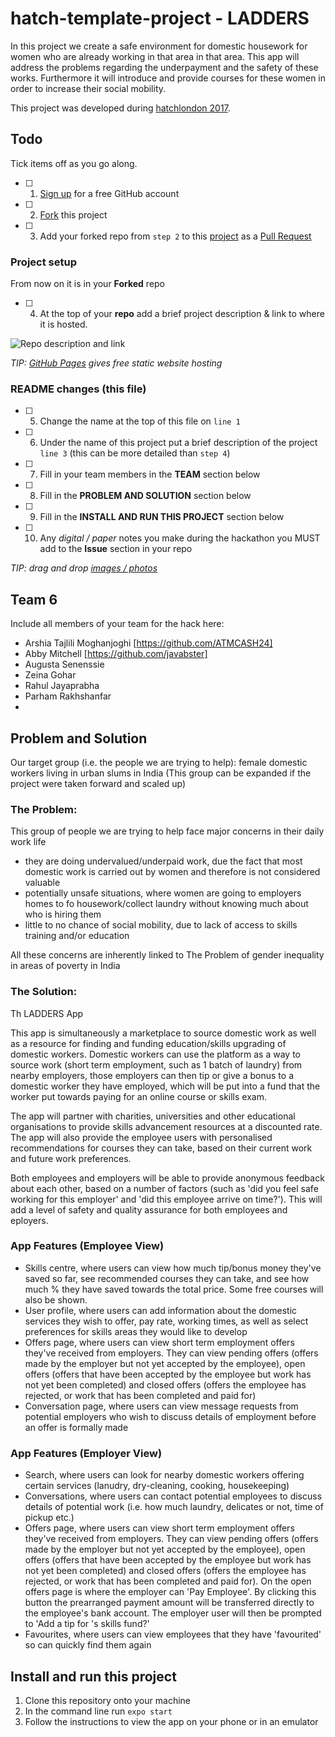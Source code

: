 # hatch-template-project - LADDERS

In this project we create a safe environment for domestic housework for women who are already working in that area in that area. This app will address the problems regarding the underpayment and the safety of these works. Furthermore it will introduce and provide courses for these women in order to increase their social mobility. 

This project was developed during [hatchlondon 2017](http://hatchlondon.io).

## Todo

Tick items off as you go along.

- [ ] 1. [Sign up](https://help.github.com/articles/signing-up-for-a-new-github-account/) for a free GitHub account
- [ ] 2. [Fork](https://help.github.com/articles/fork-a-repo/) this project
- [ ] 3. Add your forked repo from `step 2` to this [project](https://github.com/SheCanCodeHQ/hatchlondon-2017-projects) as a [Pull Request](https://help.github.com/articles/about-pull-requests/)

### Project setup

From now on it is in your **Forked** repo

- [ ] 4. At the top of your **repo** add a brief project description & link to where it is hosted.

![Repo description and link](https://user-images.githubusercontent.com/624760/33160443-57e86a96-d014-11e7-8488-52592fc69a81.png)

*TIP: [GitHub Pages](https://pages.github.com) gives free static website hosting*

### README changes (this file)

- [ ] 5. Change the name at the top of this file on `line 1`
- [ ] 6. Under the name of this project put a brief description of the project `line 3` (this can be more detailed than `step 4`)
- [ ] 7. Fill in your team members in the **TEAM** section below
- [ ] 8. Fill in the **PROBLEM AND SOLUTION** section below
- [ ] 9. Fill in the **INSTALL AND RUN THIS PROJECT** section below
- [ ] 10. Any *digital / paper* notes you make during the hackathon you MUST add to the **Issue** section in your repo

*TIP: drag and drop [images / photos](https://help.github.com/articles/file-attachments-on-issues-and-pull-requests/)*

## Team 6

Include all members of your team for the hack here:

* Arshia Tajlili Moghanjoghi [https://github.com/ATMCASH24] 
* Abby Mitchell [https://github.com/javabster] 
* Augusta Senenssie
* Zeina Gohar
* Rahul Jayaprabha
* Parham Rakhshanfar
* 

## Problem and Solution

Our target group (i.e. the people we are trying to help): female domestic workers living in urban slums in India
(This group can be expanded if the project were taken forward and scaled up)

### The Problem:
This group of people we are trying to help face major concerns in their daily work life
- they are doing undervalued/underpaid work, due the fact that most domestic work is carried out by women and therefore is not considered valuable
- potentially unsafe situations, where women are going to employers homes to fo housework/collect laundry without knowing much about who is hiring them
- little to no chance of social mobility, due to lack of access to skills training and/or education

All these concerns are inherently linked to The Problem of gender inequality in areas of poverty in India

### The Solution:
Th LADDERS App

This app is simultaneously a marketplace to source domestic work as well as a resource for finding and funding education/skills upgrading of domestic workers. Domestic workers can use the platform as a way to source work (short term employment, such as 1 batch of laundry) from nearby employers, those employers can then tip or give a bonus to a domestic worker they have employed, which will be put into a fund that the worker put towards paying for an online course or skills exam.

The app will partner with charities, universities and other educational organisations to provide skills advancement resources at a discounted rate. The app will also provide the employee users with personalised recommendations for courses they can take, based on their current work and future work preferences.

Both employees and employers will be able to provide anonymous feedback about each other, based on a number of factors (such as 'did you feel safe working for this employer' and 'did this employee arrive on time?'). This will add a level of safety and quality assurance for both employees and eployers.

### App Features (Employee View)
- Skills centre, where users can view how much tip/bonus money they've saved so far, see recommended courses they can take, and see how much % they have saved towards the total price. Some free courses will also be shown.
- User profile, where users can add information about the domestic services they wish to offer, pay rate, working times, as well as select preferences for skills areas they would like to develop
- Offers page, where users can view short term employment offers they've received from employers. They can view pending offers (offers made by the employer but not yet accepted by the employee), open offers (offers that have been accepted by the employee but work has not yet been completed) and closed offers (offers the employee has rejected, or work that has been completed and paid for)
- Conversation page, where users can view message requests from potential employers who wish to discuss details of employment before an offer is formally made

### App Features (Employer View)
- Search, where users can look for nearby domestic workers offering certain services (lanudry, dry-cleaning, cooking, housekeeping)
- Conversations, where users can contact potential employees to discuss details of potential work (i.e. how much laundry, delicates or not, time of pickup etc.)
- Offers page, where users can view short term employment offers they've received from employers. They can view pending offers (offers made by the employer but not yet accepted by the employee), open offers (offers that have been accepted by the employee but work has not yet been completed) and closed offers (offers the employee has rejected, or work that has been completed and paid for). On the open offers page is where the employer can 'Pay Employee'. By clicking this button the prearranged payment amount will be transferred directly to the employee's bank account. The employer user will then be prompted to 'Add a tip for <worker name>'s skills fund?'
- Favourites, where users can view employees that they have 'favourited' so can quickly find them again

## Install and run this project
1. Clone this repository onto your machine
2. In the command line run `expo start`
3. Follow the instructions to view the app on your phone or in an emulator
